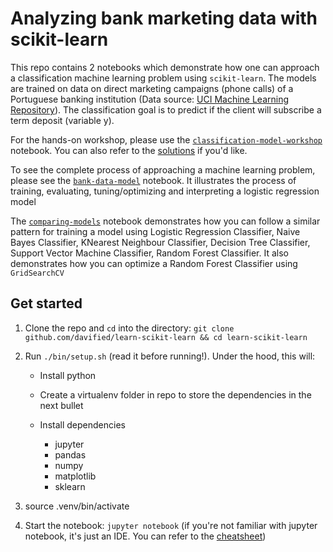 # Analyzing bank marketing data with scikit-learn

This repo contains 2 notebooks which demonstrate how one can approach a classification machine learning problem using `scikit-learn`. The models are trained on data on direct marketing campaigns (phone calls) of a Portuguese banking institution (Data source: [UCI Machine Learning Repository](http://archive.ics.uci.edu/ml/datasets/Bank+Marketing)). The classification goal is to predict if the client will subscribe a term deposit (variable y).

For the hands-on workshop, please use the [`classification-model-workshop`](https://github.com/davified/learn-scikit-learn/blob/master/classification-model-workshop.ipynb) notebook. You can also refer to the [solutions](https://github.com/davified/learn-scikit-learn/blob/master/classification-model-workshop-solutions.ipynb) if you'd like.

To see the complete process of approaching a machine learning problem, please see the [`bank-data-model`](https://github.com/davified/learn-scikit-learn/blob/master/bank-data-model.ipynb) notebook. It illustrates the process of training, evaluating, tuning/optimizing and interpreting a logistic regression model

The [`comparing-models`](https://github.com/davified/learn-scikit-learn/blob/master/comparing-models.ipynb) notebook demonstrates how you can follow a similar pattern for training a model using Logistic Regression Classifier, Naive Bayes Classifier, KNearest Neighbour Classifier, Decision Tree Classifier, Support Vector Machine Classifier, Random Forest Classifier. It also demonstrates how you can optimize a Random Forest Classifier using `GridSearchCV`

## Get started

1. Clone the repo and `cd` into the directory: `git clone github.com/davified/learn-scikit-learn && cd learn-scikit-learn`

2. Run `./bin/setup.sh` (read it before running!). Under the hood, this will:

	- Install python

	- Create a virtualenv folder in repo to store the dependencies in the next bullet

	- Install dependencies
		- jupyter
		- pandas
		- numpy
		- matplotlib
		- sklearn

3. source .venv/bin/activate

4. Start the notebook: `jupyter notebook` (if you're not familiar with jupyter notebook, it's just an IDE. You can refer to the [cheatsheet](https://www.cheatography.com/weidadeyue/cheat-sheets/jupyter-notebook/))
